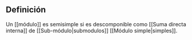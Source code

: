 
## Definición

Un [[módulo]] es semisimple si es descomponible como [[Suma directa interna]] de [[Sub-módulo|submodulos]] [[Módulo simple|simples]].